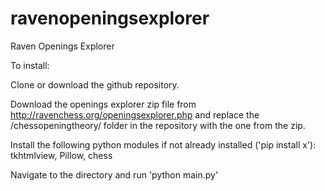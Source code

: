 # ravenopeningsexplorer
Raven Openings Explorer

To install:

Clone or download the github repository.

Download the openings explorer zip file from http://ravenchess.org/openingsexplorer.php and replace the /chessopeningtheory/ folder in the repository with the one from the zip.

Install the following python modules if not already installed ('pip install x'): tkhtmlview, Pillow, chess

Navigate to the directory and run 'python main.py'
